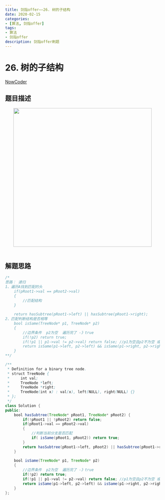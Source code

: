 ```yaml
---
title: 剑指offer——26. 树的子结构
date: 2020-02-15  
categories:
- [算法, 剑指offer]
tags:
- 算法
- 剑指offer
description: 剑指offer刷题
---
```


# 26. 树的子结构

[NowCoder](https://www.nowcoder.com/practice/6e196c44c7004d15b1610b9afca8bd88?tpId=13&tqId=11170&tPage=1&rp=1&ru=/ta/coding-interviews&qru=/ta/coding-interviews/question-ranking&from=cyc_github)

## 题目描述

<div align="center"> <img src="https://cs-notes-1256109796.cos.ap-guangzhou.myqcloud.com/84a5b15a-86c5-4d8e-9439-d9fd5a4699a1.jpg" width="450"/> </div><br>

## 解题思路

```java
/*
思路： 递归
1、遍历A找到匹配的头
    if(pRoot1->val == pRoot2->val)
    {
        //匹配结构
    }
    
    return hasSubtree(pRoot1->left) || hasSubtree(pRoot1->right); 
2、匹配判断结构是否相等
    bool isSame(TreeNode* p1, TreeNode* p2)
    {
        //边界条件  p2为空  遍历完了 -》true
        if(!p2) return true; 
        if(!p1 || p1->val != p2->val) return false; //p1为空且p2不为空 或者值不匹配 false
        return isSame(p1->left, p2->left) && isSame(p1->right, p2->right)
    }
**/

/**
 * Definition for a binary tree node.
 * struct TreeNode {
 *     int val;
 *     TreeNode *left;
 *     TreeNode *right;
 *     TreeNode(int x) : val(x), left(NULL), right(NULL) {}
 * };
 */
class Solution {
public:
    bool hasSubtree(TreeNode* pRoot1, TreeNode* pRoot2) {
        if(!pRoot1 || !pRoot2) return false;
        if(pRoot1->val == pRoot2->val)
        {
            //判断当前分支是否匹配
            if( isSame(pRoot1, pRoot2)) return true;
        }
        return hasSubtree(pRoot1->left, pRoot2) || hasSubtree(pRoot1->right, pRoot2); 
    }
    
    bool isSame(TreeNode* p1, TreeNode* p2)
    {
        //边界条件  p2为空  遍历完了 -》true
        if(!p2) return true; 
        if(!p1 || p1->val != p2->val) return false; //p1为空且p2不为空 或者值不匹配 false
        return isSame(p1->left, p2->left) && isSame(p1->right, p2->right);
    }
};
```





